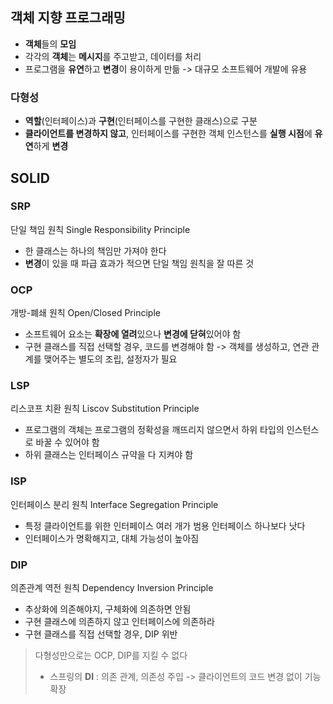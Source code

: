 ## 객체 지향 프로그래밍
- **객체**들의 **모임**
- 각각의 **객체**는 **메시지**를 주고받고, 데이터를 처리
- 프로그램을 **유연**하고 **변경**이 용이하게 만듦 -> 대규모 소프트웨어 개발에 유용
### 다형성
- **역할**(인터페이스)과 **구현**(인터페이스를 구현한 클래스)으로 구분
- **클라이언트를 변경하지 않고**, 인터페이스를 구현한 객체 인스턴스를 **실행 시점**에 **유연**하게 **변경**
## SOLID
### SRP
단일 책임 원칙
Single Responsibility Principle
- 한 클래스는 하나의 책임만 가져야 한다
- **변경**이 있을 때 파급 효과가 적으면 단일 책임 원칙을 잘 따른 것
### OCP
개방-폐쇄 원칙
Open/Closed Principle
- 소프트웨어 요소는 **확장에 열려**있으나 **변경에 닫혀**있어야 함
- 구현 클래스를 직접 선택할 경우, 코드를 변경해야 함 -> 객체를 생성하고, 연관 관계를 맺어주는 별도의 조립, 설정자가 필요
### LSP
리스코프 치환 원칙
Liscov Substitution Principle
- 프로그램의 객체는 프로그램의 정확성을 깨뜨리지 않으면서 하위 타입의 인스턴스로 바꿀 수 있어야 함
- 하위 클래스는 인터페이스 규약을 다 지켜야 함
### ISP
인터페이스 분리 원칙
Interface Segregation Principle
- 특정 클라이언트를 위한 인터페이스 여러 개가 범용 인터페이스 하나보다 낫다
- 인터페이스가 명확해지고, 대체 가능성이 높아짐
### DIP
의존관계 역전 원칙
Dependency Inversion Principle
- 추상화에 의존해야지, 구체화에 의존하면 안됨
- 구현 클래스에 의존하지 않고 인터페이스에 의존하라
- 구현 클래스를 직접 선택할 경우, DIP 위반

> 다형성만으로는 OCP, DIP를 지킬 수 없다
> - 스프링의 **DI** : 의존 관계, 의존성 주입 -> 클라이언트의 코드 변경 없이 기능 확장


